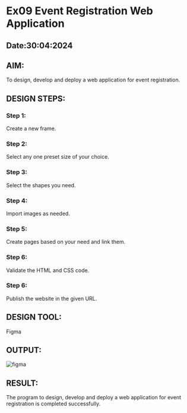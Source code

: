 # Ex09 Event Registration Web Application
## Date:30:04:2024

## AIM:
To design, develop and deploy a web application for event registration.

## DESIGN STEPS:

### Step 1:
Create a new frame.

### Step 2:
Select any one preset size of your choice.

### Step 3:
Select the shapes you need.

### Step 4:
Import images as needed.

### Step 5:
Create pages based on your need and link them.

### Step 6:

Validate the HTML and CSS code.

### Step 6:

Publish the website in the given URL.

## DESIGN TOOL:
Figma

## OUTPUT:
![figma](https://github.com/madhanraj67/Figma/assets/150319515/df252fb0-9d88-4c86-9e2a-51851a0962ed)




## RESULT:
The program to design, develop and deploy a web application for event registration is completed successfully.
